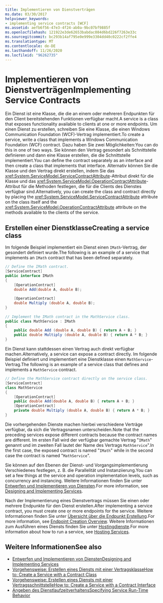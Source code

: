 ```yaml
---
title: Implementieren von Dienstverträgen
ms.date: 03/30/2017
helpviewer_keywords:
- implementing service contracts [WCF]
ms.assetid: aefb6f56-47e3-4f24-ab0a-9bc07bf9885f
ms.openlocfilehash: 121922e3de62653babdac084d6bd226f7263e33c
ms.sourcegitcommit: bc293b14af795e0e999e3304dd40c0222cf2ffe4
ms.translationtype: MT
ms.contentlocale: de-DE
ms.lasthandoff: 11/26/2020
ms.locfileid: "96262735"
---
```

# <a name="implementing-service-contracts"></a><span data-ttu-id="a2968-102">Implementieren von Dienstverträgen</span><span class="sxs-lookup"><span data-stu-id="a2968-102">Implementing Service Contracts</span></span>

<span data-ttu-id="a2968-103">Ein Dienst ist eine Klasse, die die an einem oder mehreren Endpunkten für den Client bereitstehenden Funktionen verfügbar macht.</span><span class="sxs-lookup"><span data-stu-id="a2968-103">A service is a class that exposes functionality available to clients at one or more endpoints.</span></span> <span data-ttu-id="a2968-104">Um einen Dienst zu erstellen, schreiben Sie eine Klasse, die einen Windows Communication Foundation (WCF)-Vertrag implementiert.</span><span class="sxs-lookup"><span data-stu-id="a2968-104">To create a service, write a class that implements a Windows Communication Foundation (WCF) contract.</span></span> <span data-ttu-id="a2968-105">Dazu haben Sie zwei Möglichkeiten:</span><span class="sxs-lookup"><span data-stu-id="a2968-105">You can do this in one of two ways.</span></span> <span data-ttu-id="a2968-106">Sie können den Vertrag gesondert als Schnittstelle definieren und dann eine Klasse erstellen, die die Schnittstelle implementiert.</span><span class="sxs-lookup"><span data-stu-id="a2968-106">You can define the contract separately as an interface and then create a class that implements that interface.</span></span> <span data-ttu-id="a2968-107">Alternativ können Sie die Klasse und den Vertrag direkt erstellen, indem Sie das <xref:System.ServiceModel.ServiceContractAttribute>-Attribut direkt für die Klasse und das <xref:System.ServiceModel.OperationContractAttribute>-Attribut für die Methoden festlegen, die für die Clients des Dienstes verfügbar sind.</span><span class="sxs-lookup"><span data-stu-id="a2968-107">Alternatively, you can create the class and contract directly by placing the <xref:System.ServiceModel.ServiceContractAttribute> attribute on the class itself and the <xref:System.ServiceModel.OperationContractAttribute> attribute on the methods available to the clients of the service.</span></span>  
  
## <a name="creating-a-service-class"></a><span data-ttu-id="a2968-108">Erstellen einer Dienstklasse</span><span class="sxs-lookup"><span data-stu-id="a2968-108">Creating a service class</span></span>  

 <span data-ttu-id="a2968-109">Im folgende Beispiel implementiert ein Dienst einen  `IMath`-Vertrag, der gesondert definiert wurde.</span><span class="sxs-lookup"><span data-stu-id="a2968-109">The following is an example of a service that implements an `IMath` contract that has been defined separately.</span></span>  
  
```csharp  
// Define the IMath contract.  
[ServiceContract]  
public interface IMath  
{  
    [OperationContract]
    double Add(double A, double B);  
  
    [OperationContract]  
    double Multiply (double A, double B);  
}  
  
// Implement the IMath contract in the MathService class.  
public class MathService : IMath  
{  
    public double Add (double A, double B) { return A + B; }  
    public double Multiply (double A, double B) { return A * B; }  
}  
```  
  
 <span data-ttu-id="a2968-110">Ein Dienst kann stattdessen einen Vertrag auch direkt verfügbar machen.</span><span class="sxs-lookup"><span data-stu-id="a2968-110">Alternatively, a service can expose a contract directly.</span></span> <span data-ttu-id="a2968-111">Im folgende Beispiel definiert und implementiert eine Dienstklasse einen `MathService`-Vertrag.</span><span class="sxs-lookup"><span data-stu-id="a2968-111">The following is an example of a service class that defines and implements a `MathService` contract.</span></span>  
  
```csharp  
// Define the MathService contract directly on the service class.  
[ServiceContract]  
class MathService  
{  
    [OperationContract]  
    public double Add(double A, double B) { return A + B; }  
    [OperationContract]  
    private double Multiply (double A, double B) { return A * B; }  
}  
```  
  
 <span data-ttu-id="a2968-112">Die vorhergehenden Dienste machen hierbei verschiedene Verträge verfügbar, da sich die Vertragsnamen unterscheiden.</span><span class="sxs-lookup"><span data-stu-id="a2968-112">Note that the preceding services expose different contracts because the contract names are different.</span></span> <span data-ttu-id="a2968-113">Im ersten Fall wird der verfügbar gemachte Vertrag "`IMath`" genannt und im zweiten Fall lautet der Name des Vertrags `MathService`".</span><span class="sxs-lookup"><span data-stu-id="a2968-113">In the first case, the exposed contract is named "`IMath`" while in the second case the contract is named "`MathService`".</span></span>  
  
 <span data-ttu-id="a2968-114">Sie können auf den Ebenen der Dienst- und Vorgangsimplementierung Verschiedenes festlegen, z.&#160;B. die Parallelität und Instanziierung.</span><span class="sxs-lookup"><span data-stu-id="a2968-114">You can set a few things at the service and operation implementation levels, such as concurrency and instancing.</span></span> <span data-ttu-id="a2968-115">Weitere Informationen finden Sie unter [Entwerfen und Implementieren von Diensten](designing-and-implementing-services.md).</span><span class="sxs-lookup"><span data-stu-id="a2968-115">For more information, see [Designing and Implementing Services](designing-and-implementing-services.md).</span></span>  
  
 <span data-ttu-id="a2968-116">Nach der Implementierung eines Dienstvertrags müssen Sie einen oder mehrere Endpunkte für den Dienst erstellen.</span><span class="sxs-lookup"><span data-stu-id="a2968-116">After implementing a service contract, you must create one or more endpoints for the service.</span></span> <span data-ttu-id="a2968-117">Weitere Informationen finden Sie unter [Übersicht über die Endpunkt Erstellung](endpoint-creation-overview.md).</span><span class="sxs-lookup"><span data-stu-id="a2968-117">For more information, see [Endpoint Creation Overview](endpoint-creation-overview.md).</span></span> <span data-ttu-id="a2968-118">Weitere Informationen zum Ausführen eines Diensts finden Sie unter [Hostingdienste](hosting-services.md).</span><span class="sxs-lookup"><span data-stu-id="a2968-118">For more information about how to run a service, see [Hosting Services](hosting-services.md).</span></span>  
  
## <a name="see-also"></a><span data-ttu-id="a2968-119">Weitere Informationen</span><span class="sxs-lookup"><span data-stu-id="a2968-119">See also</span></span>

- [<span data-ttu-id="a2968-120">Entwerfen und Implementieren von Diensten</span><span class="sxs-lookup"><span data-stu-id="a2968-120">Designing and Implementing Services</span></span>](designing-and-implementing-services.md)
- [<span data-ttu-id="a2968-121">Vorgehensweise: Erstellen eines Diensts mit einer Vertragsklasse</span><span class="sxs-lookup"><span data-stu-id="a2968-121">How to: Create a Service with a Contract Class</span></span>](./feature-details/how-to-create-a-wcf-contract-with-a-class.md)
- [<span data-ttu-id="a2968-122">Vorgehensweise: Erstellen eines Diensts mit einer Vertragsschnittstelle</span><span class="sxs-lookup"><span data-stu-id="a2968-122">How to: Create a Service with a Contract Interface</span></span>](./feature-details/how-to-create-a-service-with-a-contract-interface.md)
- [<span data-ttu-id="a2968-123">Angeben des Dienstlaufzeitverhaltens</span><span class="sxs-lookup"><span data-stu-id="a2968-123">Specifying Service Run-Time Behavior</span></span>](specifying-service-run-time-behavior.md)
